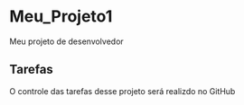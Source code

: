 # Meu_Projeto1
Meu projeto de desenvolvedor
## Tarefas

O controle das tarefas desse projeto será realizdo no GitHub
